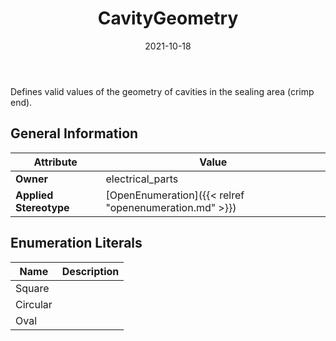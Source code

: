 ﻿---
title: CavityGeometry
toc: false
type: specs
date: "2021-10-18"
draft: false
specification: VEC
version: 1.2.1
documentType: "Recommendation"
elementType: Class
classes:
  - CavityGeometry
menu_name: vec-1.2.1
---
Defines valid values of the geometry of cavities in the sealing area (crimp end).

## General Information

| Attribute               | Value |
|-------------------------|-------|
| **Owner**               | electrical_parts |
| **Applied Stereotype**  | [OpenEnumeration]({{< relref "openenumeration.md" >}})<br/>  |

## Enumeration Literals
| Name          | **Description** |
|---------------|-----------------|
| Square |  |
| Circular |  |
| Oval |  |
